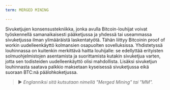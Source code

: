 ```yaml
---
term: MERGED MINING

---
```

Sivuketjujen konsensustekniikka, jonka avulla Bitcoin-louhijat voivat työskennellä samanaikaisesti pääketjussa ja yhdessä tai useammassa sivuketjussa ilman ylimääräistä laskentatyötä. Tähän liittyy Bitcoinin proof of workin uudelleenkäyttö kolmansien osapuolten sovelluksissa. Yhdistetyssä louhinnassa on kuitenkin merkittävä haitta louhijalle: se edellyttää erityisten solmuohjelmistojen asentamista ja suorittamista kutakin sivuketjua varten, jotta sen todisteiden uudelleenkäyttö olisi mahdollista. Lisäksi sivuketjun louhinnasta saatava palkkio maksetaan kyseisessä sivuketjussa eikä suoraan BTC:nä päälohkoketjussa.

> ► *Englanniksi sitä kutsutaan nimellä "Merged Mining" tai "MM".*